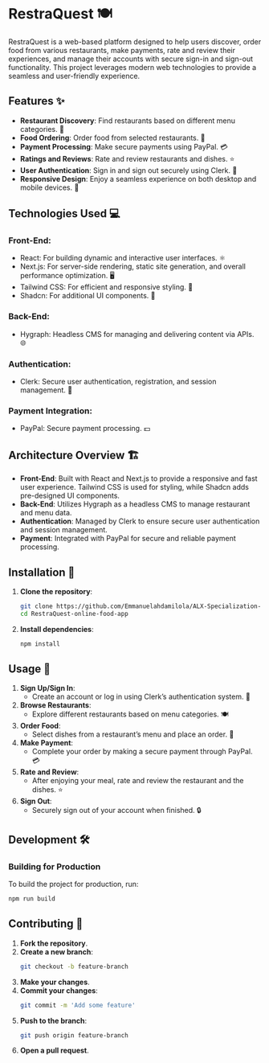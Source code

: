 # RestraQuest 🍽️

RestraQuest is a web-based platform designed to help users discover, order food from various restaurants, make payments, rate and review their experiences, and manage their accounts with secure sign-in and sign-out functionality. This project leverages modern web technologies to provide a seamless and user-friendly experience.

## Features ✨
- **Restaurant Discovery**: Find restaurants based on different menu categories. 🍴
- **Food Ordering**: Order food from selected restaurants. 🥡
- **Payment Processing**: Make secure payments using PayPal. 💳
- **Ratings and Reviews**: Rate and review restaurants and dishes. ⭐
- **User Authentication**: Sign in and sign out securely using Clerk. 🔐
- **Responsive Design**: Enjoy a seamless experience on both desktop and mobile devices. 📱

## Technologies Used 💻
### Front-End:
- React: For building dynamic and interactive user interfaces. ⚛️
- Next.js: For server-side rendering, static site generation, and overall performance optimization. 🖥️
- Tailwind CSS: For efficient and responsive styling. 🎨
- Shadcn: For additional UI components. 🧩
### Back-End:
- Hygraph: Headless CMS for managing and delivering content via APIs. 🌐
### Authentication:
- Clerk: Secure user authentication, registration, and session management. 🔑
### Payment Integration:
- PayPal: Secure payment processing. 💵

## Architecture Overview 🏗️
- **Front-End**: Built with React and Next.js to provide a responsive and fast user experience. Tailwind CSS is used for styling, while Shadcn adds pre-designed UI components.
- **Back-End**: Utilizes Hygraph as a headless CMS to manage restaurant and menu data.
- **Authentication**: Managed by Clerk to ensure secure user authentication and session management.
- **Payment**: Integrated with PayPal for secure and reliable payment processing.

## Installation 🔧
1. **Clone the repository**:
   ```bash
   git clone https://github.com/Emmanuelahdamilola/ALX-Specialization---Portfolio-Project.git
   cd RestraQuest-online-food-app

2. **Install dependencies**:
   ```bash
   npm install
   ```

## Usage 📲
1. **Sign Up/Sign In**:
   - Create an account or log in using Clerk’s authentication system. 🔑
2. **Browse Restaurants**:
   - Explore different restaurants based on menu categories. 🍽️
3. **Order Food**:
   - Select dishes from a restaurant’s menu and place an order. 🥡
4. **Make Payment**:
   - Complete your order by making a secure payment through PayPal. 💳
5. **Rate and Review**:
   - After enjoying your meal, rate and review the restaurant and the dishes. ⭐
6. **Sign Out**:
   - Securely sign out of your account when finished. 🔒

## Development 🛠️
### Building for Production
To build the project for production, run:
```bash
npm run build
```

## Contributing 🤝
1. **Fork the repository**.
2. **Create a new branch**:
   ```bash
   git checkout -b feature-branch
   ```
3. **Make your changes**.
4. **Commit your changes**:
   ```bash
   git commit -m 'Add some feature'
   ```
5. **Push to the branch**:
   ```bash
   git push origin feature-branch
   ```
6. **Open a pull request**.
